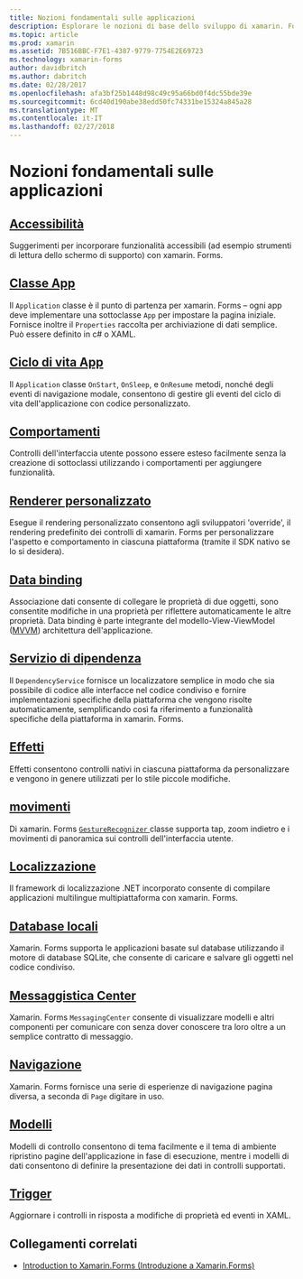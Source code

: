 ```yaml
---
title: Nozioni fondamentali sulle applicazioni
description: Esplorare le nozioni di base dello sviluppo di xamarin. Forms
ms.topic: article
ms.prod: xamarin
ms.assetid: 7B516BBC-F7E1-4387-9779-7754E2E69723
ms.technology: xamarin-forms
author: davidbritch
ms.author: dabritch
ms.date: 02/28/2017
ms.openlocfilehash: afa3bf25b1448d98c49c95a66bd0f4dc55bde39e
ms.sourcegitcommit: 6cd40d190abe38edd50fc74331be15324a845a28
ms.translationtype: MT
ms.contentlocale: it-IT
ms.lasthandoff: 02/27/2018
---
```

# <a name="application-fundamentals"></a>Nozioni fondamentali sulle applicazioni

## <a name="accessibilityaccessibilityindexmd"></a>[Accessibilità](accessibility/index.md)

Suggerimenti per incorporare funzionalità accessibili (ad esempio strumenti di lettura dello schermo di supporto) con xamarin. Forms.

## <a name="app-classapplication-classmd"></a>[Classe App](application-class.md)

Il `Application` classe è il punto di partenza per xamarin. Forms – ogni app deve implementare una sottoclasse `App` per impostare la pagina iniziale. Fornisce inoltre il `Properties` raccolta per archiviazione di dati semplice. Può essere definito in c# o XAML.

## <a name="app-lifecycleapp-lifecyclemd"></a>[Ciclo di vita App](app-lifecycle.md)

Il `Application` classe `OnStart`, `OnSleep`, e `OnResume` metodi, nonché degli eventi di navigazione modale, consentono di gestire gli eventi del ciclo di vita dell'applicazione con codice personalizzato.

## <a name="behaviorsbehaviorsindexmd"></a>[Comportamenti](behaviors/index.md)

Controlli dell'interfaccia utente possono essere esteso facilmente senza la creazione di sottoclassi utilizzando i comportamenti per aggiungere funzionalità.

## <a name="custom-rendererscustom-rendererindexmd"></a>[Renderer personalizzato](custom-renderer/index.md)

Esegue il rendering personalizzato consentono agli sviluppatori 'override', il rendering predefinito dei controlli di xamarin. Forms per personalizzare l'aspetto e comportamento in ciascuna piattaforma (tramite il SDK nativo se lo si desidera).

## <a name="data-bindingdata-bindingindexmd"></a>[Data binding](data-binding/index.md)

Associazione dati consente di collegare le proprietà di due oggetti, sono consentite modifiche in una proprietà per riflettere automaticamente le altre proprietà. Data binding è parte integrante del modello-View-ViewModel ([MVVM](~/xamarin-forms/enterprise-application-patterns/mvvm.md)) architettura dell'applicazione.

## <a name="dependency-servicedependency-serviceindexmd"></a>[Servizio di dipendenza](dependency-service/index.md)

Il `DependencyService` fornisce un localizzatore semplice in modo che sia possibile di codice alle interfacce nel codice condiviso e fornire implementazioni specifiche della piattaforma che vengono risolte automaticamente, semplificando così fa riferimento a funzionalità specifiche della piattaforma in xamarin. Forms.

## <a name="effectseffectsindexmd"></a>[Effetti](effects/index.md)

Effetti consentono controlli nativi in ciascuna piattaforma da personalizzare e vengono in genere utilizzati per lo stile piccole modifiche.

## <a name="gesturesgesturesindexmd"></a>[movimenti](gestures/index.md)

Di xamarin. Forms [ `GestureRecognizer` ](https://developer.xamarin.com/api/type/Xamarin.Forms.GestureRecognizer/) classe supporta tap, zoom indietro e i movimenti di panoramica sui controlli dell'interfaccia utente.

## <a name="localizationlocalizationmd"></a>[Localizzazione](localization.md)

Il framework di localizzazione .NET incorporato consente di compilare applicazioni multilingue multipiattaforma con xamarin. Forms.

## <a name="local-databasesdatabasesmd"></a>[Database locali](databases.md)

Xamarin. Forms supporta le applicazioni basate sul database utilizzando il motore di database SQLite, che consente di caricare e salvare gli oggetti nel codice condiviso.

## <a name="messaging-centermessaging-centermd"></a>[Messaggistica Center](messaging-center.md)

Xamarin. Forms `MessagingCenter` consente di visualizzare modelli e altri componenti per comunicare con senza dover conoscere tra loro oltre a un semplice contratto di messaggio.

## <a name="navigationnavigationindexmd"></a>[Navigazione](navigation/index.md)

Xamarin. Forms fornisce una serie di esperienze di navigazione pagina diversa, a seconda di `Page` digitare in uso.

## <a name="templatestemplatesindexmd"></a>[Modelli](templates/index.md)

Modelli di controllo consentono di tema facilmente e il tema di ambiente ripristino pagine dell'applicazione in fase di esecuzione, mentre i modelli di dati consentono di definire la presentazione dei dati in controlli supportati.

## <a name="triggerstriggersmd"></a>[Trigger](triggers.md)

Aggiornare i controlli in risposta a modifiche di proprietà ed eventi in XAML.


## <a name="related-links"></a>Collegamenti correlati

- [Introduction to Xamarin.Forms (Introduzione a Xamarin.Forms)](~/xamarin-forms/get-started/introduction-to-xamarin-forms.md)
